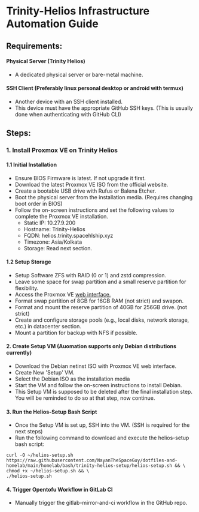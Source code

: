 # Trinity-Helios Infrastructure Automation Guide

## Requirements:

#### Physical Server (Trinity Helios)
- A dedicated physical server or bare-metal machine.

#### SSH Client (Preferably linux personal desktop or android with termux)
- Another device with an SSH client installed.
- This device must have the appropriate GitHub SSH keys. (This is usually done when authenticating with GitHub CLI)

## Steps:

### 1. Install Proxmox VE on Trinity Helios
#### 1.1 **Initial Installation**
  - Ensure BIOS Firmware is latest. If not upgrade it first.
  - Download the latest Proxmox VE ISO from the official website.
  - Create a bootable USB drive with Rufus or Balena Etcher.
  - Boot the physical server from the installation media. (Requires changing boot order in BIOS)
  - Follow the on-screen instructions and set the following values to complete the Proxmox VE installation.
    - Static IP: 10.27.9.200
    - Hostname: Trinity-Helios
    - FQDN: helios.trinity.spacehlship.xyz
    - Timezone: Asia/Kolkata
    - Storage: Read next section.

#### 1.2 **Setup Storage**
  - Setup Software ZFS with RAID (0 or 1) and zstd compression.
  - Leave some space for swap partition and a small reserve partition for flexibility.
  - Access the Proxmox VE [web interface.](https://10.27.9.200:8006)
  - Format swap partition of 8GB for 16GB RAM (not strict) and swapon.
  - Format and mount the reserve partition of 40GB for 256GB drive. (not strict)
  - Create and configure storage pools (e.g., local disks, network storage, etc.) in datacenter section.
  - Mount a partition for backup with NFS if possible.

#### 2. **Create Setup VM (Auomation supports only Debian distributions currently)**
  - Download the Debian netinst ISO with Proxmox VE web interface.
  - Create New 'Setup' VM.
  - Select the Debian ISO as the installation media
  - Start the VM and follow the on-screen instructions to install Debian.
  - This Setup VM is supposed to be deleted after the final installation step. You will be reminded to do so at that step, now continue.

#### 3. **Run the Helios-Setup Bash Script**
  - Once the Setup VM is set up, SSH into the VM. (SSH is required for the next steps)
  - Run the following command to download and execute the helios-setup bash script:

  ```
  curl -O ~/helios-setup.sh https://raw.githubusercontent.com/NayanTheSpaceGuy/dotfiles-and-homelab/main/homelab/bash/trinity-helios-setup/helios-setup.sh && \
  chmod +x ~/helios-setup.sh && \
  ./helios-setup.sh
  ```

#### 4. **Trigger Opentofu Workflow in GitLab CI**
  - Manually trigger the gitlab-mirror-and-ci workflow in the GitHub repo.
